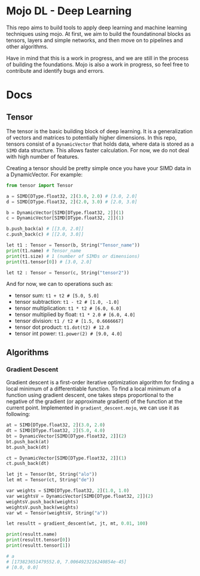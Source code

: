 # Mojo DL - Deep Learning

This repo aims to build tools to apply deep learning and machine learning techniques using mojo. 
At first, we aim to build the foundatinonal blocks as tensors, layers and simple networks, and then move on to pipelines and other algorithms.

Have in mind that this is a work in progress, and we are still in the process of building the foundations. Mojo is also a work in
progress, so feel free to contribute and identify bugs and errors.

# Docs

## Tensor

The tensor is the basic building block of deep learning. It is a generalization of vectors and matrices to potentially higher dimensions.
In this repo, tensors consist of a `DynamicVector` that holds data, where data is stored as a `SIMD` data structure. This allows faster calculation. For now, we do not deal with high number of features.

Creating a tensor should be pretty simple once you have your SIMD data in a DynamicVector. For example:

```python
from tensor import Tensor

a = SIMD[DType.float32, 2](3.0, 2.0) # [3.0, 2.0]
d = SIMD[DType.float32, 2](2.0, 3.0) # [2.0, 3.0]

b = DynamicVector[SIMD[DType.float32, 2]](1)
c = DynamicVector[SIMD[DType.float32, 2]](1)

b.push_back(a) # [[3.0, 2.0]]
c.push_back(c) # [[2.0, 3.0]]

let t1 : Tensor = Tensor(b, String("Tensor_name"))
print(t1.name) # Tensor_name
print(t1.size) # 1 (number of SIMDs or dimensions)
print(t1.tensor[0]) # [3.0, 2.0]

let t2 : Tensor = Tensor(c, String("tensor2"))
```

And for now, we can to operations such as:
- tensor sum: `t1 + t2 # [5.0, 5.0]`
- tensor subtraction: `t1 - t2 # [1.0, -1.0]`
- tensor multiplication: `t1 * t2 # [6.0, 6.0]`
- tensor multiplied by float: `t1 * 2.0 # [6.0, 4.0]`
- tensor division: `t1 / t2 # [1.5, 0.6666667]`
- tensor dot product: `t1.dot(t2) # 12.0`
- tensor int power: `t1.power(2) # [9.0, 4.0]`


## Algorithms

### Gradient Descent

Gradient descent is a first-order iterative optimization algorithm for finding a local minimum of a differentiable function. To find a local minimum of a function using gradient descent, one takes steps proportional to the negative of the gradient (or approximate gradient) of the function at the current point. Implemented in `gradient_descent.mojo`, we can use it as following:

```python
at = SIMD[DType.float32, 2](3.0, 2.0)
dt = SIMD[DType.float32, 2](5.0, 4.0)
bt = DynamicVector[SIMD[DType.float32, 2]](2)
bt.push_back(at)
bt.push_back(dt)

ct = DynamicVector[SIMD[DType.float32, 2]](1)
ct.push_back(dt)

let jt = Tensor(bt, String("alo"))
let mt = Tensor(ct, String("de"))

var weights = SIMD[DType.float32, 2](1.0, 1.0)
var weightsV = DynamicVector[SIMD[DType.float32, 2]](2)
weightsV.push_back(weights)
weightsV.push_back(weights)
var wt = Tensor(weightsV, String("a"))

let resultt = gradient_descent(wt, jt, mt, 0.01, 100)

print(resultt.name)
print(resultt.tensor[0])
print(resultt.tensor[1])

# a
# [173823651479552.0, 7.0064923216240854e-45]
# [0.0, 0.0]
```
